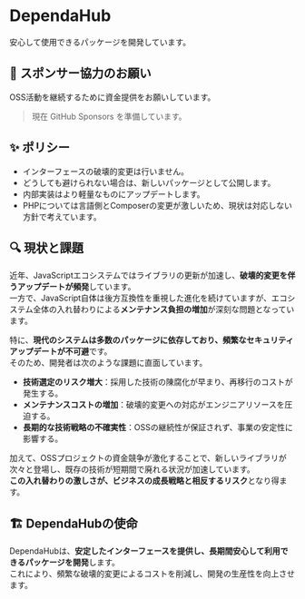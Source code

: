 # DependaHub

安心して使用できるパッケージを開発しています。

## 💖 スポンサー協力のお願い

OSS活動を継続するために資金提供をお願いしています。  
> 現在 GitHub Sponsors を準備しています。

## ✨ ポリシー

- インターフェースの破壊的変更は行いません。  
- どうしても避けられない場合は、新しいパッケージとして公開します。  
- 内部実装はより軽量なものにアップデートします。
- PHPについては言語側とComposerの変更が激しいため、現状は対応しない方針で考えています。

## 🔍 現状と課題

近年、JavaScriptエコシステムではライブラリの更新が加速し、**破壊的変更を伴うアップデートが頻発**しています。  
一方で、JavaScript自体は後方互換性を重視した進化を続けていますが、エコシステム全体の入れ替わりによる**メンテナンス負担の増加**が深刻な問題となっています。  

特に、**現代のシステムは多数のパッケージに依存しており、頻繁なセキュリティアップデートが不可避**です。  
そのため、開発者は次のような課題に直面しています。  

- **技術選定のリスク増大**：採用した技術の陳腐化が早まり、再移行のコストが発生する。  
- **メンテナンスコストの増加**：破壊的変更への対応がエンジニアリソースを圧迫する。  
- **長期的な技術戦略の不確実性**：OSSの継続性が保証されず、事業の安定性に影響する。  

加えて、OSSプロジェクトの資金競争が激化することで、新しいライブラリが次々と登場し、既存の技術が短期間で廃れる状況が加速しています。  
**この入れ替わりの激しさが、ビジネスの成長戦略と相反するリスク**となり得ます。  

## 🏗 DependaHubの使命

DependaHubは、**安定したインターフェースを提供し、長期間安心して利用できるパッケージを開発**します。  
これにより、頻繁な破壊的変更によるコストを削減し、開発の生産性を向上させます。  
